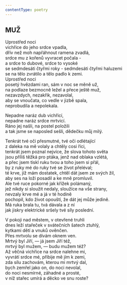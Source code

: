 ```yaml
---
contentType: poetry
---
```


<section>

## MUŽ  

Uprostřed noci  
vichřice do jeho srdce vpadla,  
dřív než moh napřáhnout ramena zvadlá,  
srdce mu z kořenů vyvracet počala -  
a srdce to dubové, srdce to vysoké  
se sedmdesáti čtyřmi roky - sedmdesáti čtyřmi haluzemi  
se na tělo zvrátilo a tělo padlo k zemi.  
Uprostřed noci  
posetý hvězdami ran, sám v noc se měně už,  
na podlaze bezmocně ležel a přece ještě muž,  
nezavzdych, nezakřik, nezavolal,  
aby se vnoučata, co vedle v jizbě spala,  
neprobudila a nepolekala.  

Nepadne naráz dub vichřicí,  
nepadne naráz srdce mrtvicí.  
Ráno jej našli, na postel položili  
a tak jsme se naposled sešli, dědečku můj milý.  

Tenkrát tvé oči přesmutné, tvé oči odlétající  
z daleka na mě volaly a chtěly cosi říci,  
tenkrát jsem poznal nejvíce, že slova tohoto světa  
jsou příliš těžká pro ptáka, jenž nad oblaka vzlétá,  
a přec jsem tiskl ruku tvou a toho jsem si přál,  
by z ruky mé do ruky tvé se život přeléval;  
té krve, jíž mám dostatek, chtěl dát jsem ze svých žil,  
aby ses na loži posadil a ke mně promluvil.  
Ale tvé ruce pokorné jak křížek polámaný,  
jež nikdy si sloužit nedaly, sloužíce na vše strany,  
nevzaly krve mé a já v té hodině  
pochopil, kdo život opouští, že dát jej může jedině.  
Má ruka brala tu, tvá dávala a z ní  
jak jiskry elektrické sršely tvé síly poslední.  

V pokoji nad městem, v otevřené truhli  
dnes leží stařeček v svátečních šatech ztuhlý,  
kytkami dětí a vnuků ověnčen.  
Přes mrtvolu se dívám oknem ven.  
Mrtvý byl Jiří, — já jsem Jiří též,  
mrtvý byl mužem, — budu mužem též?  
Až věčná vichřice na srdce nalehne mi,  
vyvrátí srdce mé, přibije mě jím k zemi,  
zda sílu zachovám, kterou mi mrtvý dal,  
bych zemřel jako on, do noci nevolal,  
do noci nesmírné, záhadné a prosté,  
v níž stařec umírá a děcko ve snu roste?

</section>
